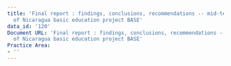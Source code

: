 ```yaml
---
title: 'Final report : findings, conclusions, recommendations -- mid-term evaluation
  of Nicaragua basic education project BASE'
data_id: '120'
Document URL: 'Final report : findings, conclusions, recommendations -- mid-term evaluation
  of Nicaragua basic education project BASE'
Practice Area:
- ''
---
```


